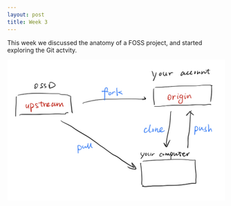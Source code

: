```yaml
---
layout: post
title: Week 3
---
```


This week we discussed the anatomy of a FOSS project, and started exploring the Git actvity.

<!--more-->

![Git Workflow](../images/Git%20flow.jpg)
